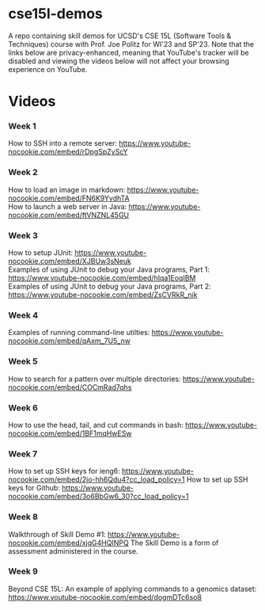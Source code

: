 # cse15l-demos
A repo containing skill demos for UCSD's CSE 15L (Software Tools &amp; Techniques) course with Prof. Joe Politz for WI'23 and SP'23. Note that the links below are privacy-enhanced, meaning that YouTube's tracker will be disabled and viewing the videos below will not affect your browsing experience on YouTube.

# Videos
### Week 1
How to SSH into a remote server: https://www.youtube-nocookie.com/embed/rDpgSpZyScY  
### Week 2
How to load an image in markdown: https://www.youtube-nocookie.com/embed/FN6K9YvdhTA  
How to launch a web server in Java: https://www.youtube-nocookie.com/embed/ftVNZNL45GU  
### Week 3
How to setup JUnit: https://www.youtube-nocookie.com/embed/XJBUw3sNeuk  
Examples of using JUnit to debug your Java programs, Part 1: https://www.youtube-nocookie.com/embed/hIqa1EoqIBM  
Examples of using JUnit to debug your Java programs, Part 2: https://www.youtube-nocookie.com/embed/ZsCVRkR_nik  
### Week 4
Examples of running command-line utilties: https://www.youtube-nocookie.com/embed/qAxm_7U5_nw  
### Week 5
How to search for a pattern over multiple directories: https://www.youtube-nocookie.com/embed/COCmRad7qhs  
### Week 6
How to use the head, tail, and cut commands in bash: https://www.youtube-nocookie.com/embed/1BF1mqHwESw
### Week 7
How to set up SSH keys for ieng6: https://www.youtube-nocookie.com/embed/2jo-hh6Qdu4?cc_load_policy=1
How to set up SSH keys for Github: https://www.youtube-nocookie.com/embed/3o6BbGw6_30?cc_load_policy=1 
### Week 8
Walkthrough of Skill Demo #1: https://www.youtube-nocookie.com/embed/xjqG4HQINPQ
The Skill Demo is a form of assessment administered in the course. 
### Week 9
Beyond CSE 15L: An example of applying commands to a genomics dataset: https://www.youtube-nocookie.com/embed/dogmDTc6so8
